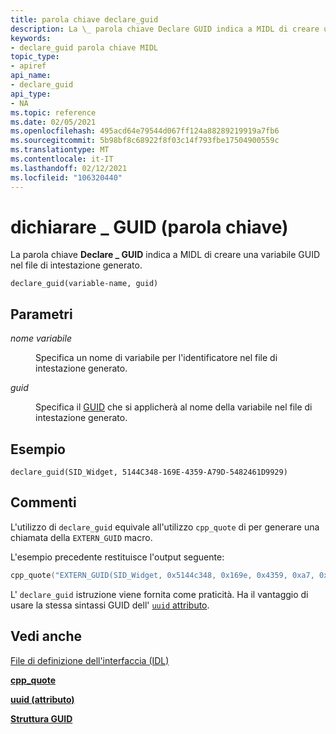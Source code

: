 ```yaml
---
title: parola chiave declare_guid
description: La \_ parola chiave Declare GUID indica a MIDL di creare una variabile GUID nel file di intestazione generato.
keywords:
- declare_guid parola chiave MIDL
topic_type:
- apiref
api_name:
- declare_guid
api_type:
- NA
ms.topic: reference
ms.date: 02/05/2021
ms.openlocfilehash: 495acd64e79544d067ff124a88289219919a7fb6
ms.sourcegitcommit: 5b98bf8c68922f8f03c14f793fbe17504900559c
ms.translationtype: MT
ms.contentlocale: it-IT
ms.lasthandoff: 02/12/2021
ms.locfileid: "106320440"
---
```

# <a name="declare_guid-keyword"></a>dichiarare \_ GUID (parola chiave)

La parola chiave **Declare \_ GUID** indica a MIDL di creare una variabile GUID nel file di intestazione generato.

``` syntax
declare_guid(variable-name, guid)
```

## <a name="parameters"></a>Parametri

<dl> <dt>

*nome variabile* 
</dt> <dd>

Specifica un nome di variabile per l'identificatore nel file di intestazione generato.

</dd> <dt>

*guid*
</dt> <dd>

Specifica il [GUID](/windows/win32/api/guiddef/ns-guiddef-guid) che si applicherà al nome della variabile nel file di intestazione generato.

</dd> </dl>

## <a name="examples"></a>Esempio

``` syntax
declare_guid(SID_Widget, 5144C348-169E-4359-A79D-5482461D9929)  
```

## <a name="remarks"></a>Commenti

L'utilizzo di `declare_guid` equivale all'utilizzo `cpp_quote` di per generare una chiamata della `EXTERN_GUID` macro.

L'esempio precedente restituisce l'output seguente:

```C
cpp_quote("EXTERN_GUID(SID_Widget, 0x5144c348, 0x169e, 0x4359, 0xa7, 0x9d, 0x54, 0x82, 0x46, 0x1d, 0x99, 0x29);")
```

L' `declare_guid` istruzione viene fornita come praticità. Ha il vantaggio di usare la stessa sintassi GUID dell' [ `uuid` attributo](uuid.md).

## <a name="see-also"></a>Vedi anche

<dl> <dt>

[File di definizione dell'interfaccia (IDL)](interface-definition-idl-file.md)
</dt> <dt>

[**cpp_quote**](cpp-quote.md)
</dt> <dt>

[**uuid (attributo)**](uuid.md)
</dt> <dt>

[**Struttura GUID**](/windows/win32/api/guiddef/ns-guiddef-guid)
</dt> </dl>
